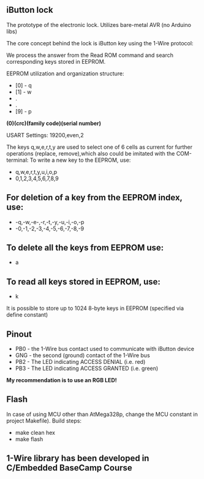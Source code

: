 iButton lock
---------------------------------------------------------------------------------
The prototype of the electronic lock. Utilizes bare-metal AVR (no Arduino libs)

The core concept behind the lock is iButton key using the 1-Wire protocol:

We process the answer from the Read ROM command and search corresponding keys stored in EEPROM.

EEPROM utilization and organization structure:

- [0] - q
- [1] - w
- .
- .
- [9] - p

**(0)(crc)(family code)(serial number)**

USART Settings: 19200,even,2

The keys q,w,e,r,t,y are used to select one of 6 cells as current for further operations (replace, remove),which also could be imitated with the COM-terminal:
To write a new key to the EEPROM, use:

- q,w,e,r,t,y,u,i,o,p
- 0,1,2,3,4,5,6,7,8,9

## For deletion of a key from the EEPROM index, use:

- -q,-w,-e-,-r,-t,-y,-u,-i,-o,-p
- -0,-1,-2,-3,-4,-5,-6,-7,-8,-9

## To delete all the keys from EEPROM use:

- a

## To read all keys stored in EEPROM, use:

- k

It is possible to store up to 1024 8-byte keys in EEPROM (specified via define constant)

## Pinout

- PB0 - the 1-Wire bus contact used to communicate with iButton device
- GNG - the second (ground) contact of the 1-Wire bus
- PB2 - The LED indicating ACCESS DENIAL (i.e. red)
- PB3 - The LED indicating ACCESS GRANTED (i.e. green)

**My recommendation is to use an RGB LED!**

## Flash

In case of using MCU other than AtMega328p, change the MCU constant in project Makefile). Build steps:

- make clean hex
- make flash

## 1-Wire library has been developed in C/Embedded BaseCamp Course
